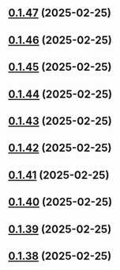 ## [0.1.47](https://github.com/binary-braids/terraform-oracle/compare/v0.1.46...v0.1.47) (2025-02-25)



## [0.1.46](https://github.com/binary-braids/terraform-oracle/compare/v0.1.45...v0.1.46) (2025-02-25)



## [0.1.45](https://github.com/binary-braids/terraform-oracle/compare/v0.1.44...v0.1.45) (2025-02-25)



## [0.1.44](https://github.com/binary-braids/terraform-oracle/compare/v0.1.43...v0.1.44) (2025-02-25)



## [0.1.43](https://github.com/binary-braids/terraform-oracle/compare/v0.1.42...v0.1.43) (2025-02-25)



## [0.1.42](https://github.com/binary-braids/terraform-oracle/compare/v0.1.41...v0.1.42) (2025-02-25)



## [0.1.41](https://github.com/binary-braids/terraform-oracle/compare/v0.1.40...v0.1.41) (2025-02-25)



## [0.1.40](https://github.com/binary-braids/terraform-oracle/compare/v0.1.39...v0.1.40) (2025-02-25)



## [0.1.39](https://github.com/binary-braids/terraform-oracle/compare/v0.1.38...v0.1.39) (2025-02-25)



## [0.1.38](https://github.com/binary-braids/terraform-oracle/compare/v0.1.37...v0.1.38) (2025-02-25)



